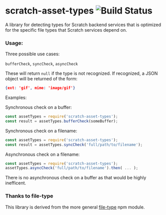 # scratch-asset-types ![Build Status](https://travis-ci.org/LLK/scratch-asset-types.svg?branch=master)

A library for detecting types for Scratch backend services that is optimized for the specific file types that Scratch services depend on.

### Usage:

Three possible use cases:

`bufferCheck`, `syncCheck`, `asyncCheck`

These will return `null` if the type is not recognized.
If recognized, a JSON object will be returned of the form:

```json
{ext: 'gif', mime: 'image/gif'}
```

Examples:

Synchronous check on a buffer:
```javascript
const assetTypes = require('scratch-asset-types');
const result = assetTypes.bufferCheck(someBuffer);
```

Synchronous check on a filename:
```javascript
const assetTypes = require('scratch-asset-types');
const result = assetTypes.syncCheck('full/path/to/filename');
```

Asynchronous check on a filename:
```javascript
const assetTypes = require('scratch-asset-types');
assetTypes.asyncCheck('full/path/to/filename').then( ... );
```

There is no asynchronous check on a buffer as that would be highly inefficent.


### Thanks to file-type

This library is derived from the more general [file-type](https://www.npmjs.com/package/file-type) npm module.
